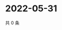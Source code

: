 # 2022-05-31

共 0 条

<!-- BEGIN WEIBO -->
<!-- 最后更新时间 Tue May 31 2022 13:12:26 GMT+0800 (China Standard Time) -->

<!-- END WEIBO -->

